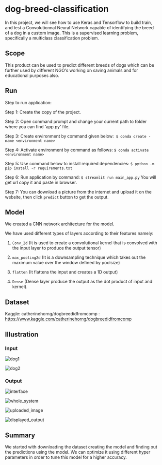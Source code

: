 # dog-breed-classification
In this project, we will see how to use Keras and Tensorflow to build train, and test a Convolutionnal Neural Network capable of identifying the breed of a dog in a custom image.  This is a supervised learning problem, specifically a multiclass classification problem.

## Scope
This product can be used to predict different breeds of dogs which can be further used by different NGO's working on saving animals and for educational purposes also.

## Run
Step to run application:

Step 1: Create the copy of the project.

Step 2: Open command prompt and change your current path to folder where you can find 'app.py' file.

Step 3: Create environment by command given below:` $ conda create -name <environment name>`

Step 4: Activate environment by command as follows: `$ conda activate <environment name>`

Step 5: Use command below to install required dependencies: `$ python -m pip install -r requirements.txt`

Step 6: Run application by command: `$ streamlit run main_app.py` You will get url copy it and paste in browser.

Step 7: You can download a picture from the internet and upload it on the website, then click `predict` button to get the output.

## Model
We created a CNN network architecture for the model.

We have used different types of layers according to their features namely:

1. `Conv_2d` (It is used to create a convolutional kernel that is convolved with the input layer to produce the output tensor)

2. `max_pooling2d` (It is a downsampling technique which takes out the maximum value over the window defined by poolsize)

3. `flatten` (It flattens the input and creates a 1D output)

4. `Dense` (Dense layer produce the output as the dot product of input and kernel).

## Dataset 
Kaggle: catherinehorng/dogbreedidfromcomp : https://www.kaggle.com/catherinehorng/dogbreedidfromcomp

## Illustration

### Input

![dog1](/home/parth/Parth/Repo/dog-breed-classification/bernese-mountain-dog-detail.png)

![dog2](/home/parth/Parth/Repo/dog-breed-classification/image.png)

### Output

![interface](/home/parth/Parth/Repo/dog-breed-classification/streamlit_interface.png)

![whole_system](/home/parth/Parth/Repo/dog-breed-classification/whole_system.png)

![uploaded_image](/home/parth/Parth/Repo/dog-breed-classification/upload_image.png)

![displayed_output](/home/parth/Parth/Repo/dog-breed-classification/displayed_image.png) 

## Summary
We started with downloading the dataset creating the model and finding out the predictions using the model. We can optimize it using different hyper parameters in order to tune this model for a higher accuracy.